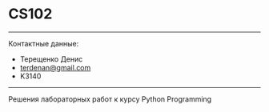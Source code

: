 # CS102
---
Контактные данные:
* Терещенко Денис
* terdenan@gmail.com
* K3140
---
Решения лабораторных работ к курсу Python Programming
